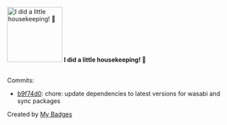<img src="https://my-badges.github.io/my-badges/chore-commit.png" alt="I did a little housekeeping! 🧹" title="I did a little housekeeping! 🧹" width="128">
<strong>I did a little housekeeping! 🧹</strong>
<br><br>

Commits:

- <a href="https://github.com/ksysoev/deriv-api-bff/commit/b9f74d0413888511b63e5da74612ec49b47013d4">b9f74d0</a>: chore: update dependencies to latest versions for wasabi and sync packages


Created by <a href="https://github.com/my-badges/my-badges">My Badges</a>